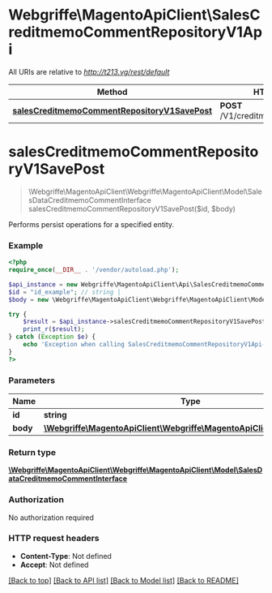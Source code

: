 # Webgriffe\MagentoApiClient\SalesCreditmemoCommentRepositoryV1Api

All URIs are relative to *http://t213.vg/rest/default*

Method | HTTP request | Description
------------- | ------------- | -------------
[**salesCreditmemoCommentRepositoryV1SavePost**](SalesCreditmemoCommentRepositoryV1Api.md#salesCreditmemoCommentRepositoryV1SavePost) | **POST** /V1/creditmemo/{id}/comments | 


# **salesCreditmemoCommentRepositoryV1SavePost**
> \Webgriffe\MagentoApiClient\Webgriffe\MagentoApiClient\Model\SalesDataCreditmemoCommentInterface salesCreditmemoCommentRepositoryV1SavePost($id, $body)



Performs persist operations for a specified entity.

### Example
```php
<?php
require_once(__DIR__ . '/vendor/autoload.php');

$api_instance = new Webgriffe\MagentoApiClient\Api\SalesCreditmemoCommentRepositoryV1Api();
$id = "id_example"; // string | 
$body = new \Webgriffe\MagentoApiClient\Webgriffe\MagentoApiClient\Model\Body78(); // \Webgriffe\MagentoApiClient\Webgriffe\MagentoApiClient\Model\Body78 | 

try {
    $result = $api_instance->salesCreditmemoCommentRepositoryV1SavePost($id, $body);
    print_r($result);
} catch (Exception $e) {
    echo 'Exception when calling SalesCreditmemoCommentRepositoryV1Api->salesCreditmemoCommentRepositoryV1SavePost: ', $e->getMessage(), PHP_EOL;
}
?>
```

### Parameters

Name | Type | Description  | Notes
------------- | ------------- | ------------- | -------------
 **id** | **string**|  |
 **body** | [**\Webgriffe\MagentoApiClient\Webgriffe\MagentoApiClient\Model\Body78**](../Model/\Webgriffe\MagentoApiClient\Webgriffe\MagentoApiClient\Model\Body78.md)|  | [optional]

### Return type

[**\Webgriffe\MagentoApiClient\Webgriffe\MagentoApiClient\Model\SalesDataCreditmemoCommentInterface**](../Model/SalesDataCreditmemoCommentInterface.md)

### Authorization

No authorization required

### HTTP request headers

 - **Content-Type**: Not defined
 - **Accept**: Not defined

[[Back to top]](#) [[Back to API list]](../../README.md#documentation-for-api-endpoints) [[Back to Model list]](../../README.md#documentation-for-models) [[Back to README]](../../README.md)

